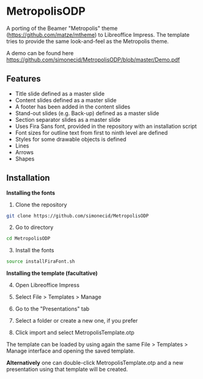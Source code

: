 # MetropolisODP
A porting of the Beamer "Metropolis" theme (https://github.com/matze/mtheme) to Libreoffice Impress. 
The template tries to provide the same look-and-feel as the Metropolis theme.

A demo can be found here https://github.com/simonecid/MetropolisODP/blob/master/Demo.pdf

## Features

 * Title slide defined as a master slide
 * Content slides defined as a master slide
  * A footer has been added in the content slides
 * Stand-out slides (e.g. Back-up) defined as a master slide
 * Section separator slides as a master slide
 * Uses Fira Sans font, provided in the repository with an installation script
  * Font sizes for outline text from first to ninth level are defined
 * Styles for some drawable objects is defined
  * Lines
  * Arrows
  * Shapes

## Installation

**Installing the fonts**

 1) Clone the repository
 ```bash
 git clone https://github.com/simonecid/MetropolisODP
 ```
 2) Go to directory
 ```bash
 cd MetropolisODP
 ```
 3) Install the fonts
 ```bash
 source installFiraFont.sh 
 ```

**Installing the template (facultative)**
 
 4) Open Libreoffice Impress
 
 5) Select File > Templates > Manage
 
 6) Go to the "Presentations" tab
 
 7) Select a folder or create a new one, if you prefer
 
 8) Click import and select MetropolisTemplate.otp
 
The template can be loaded by using again the same File > Templates > Manage interface and opening the saved template. 

**Alternatively** one can double-click MetropolisTemplate.otp and a new presentation using that template will be created.
